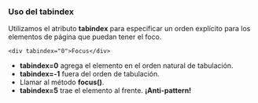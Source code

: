 ### Uso del tabindex

Utilizamos el atributo __tabindex__ para especificar un orden explícito para los elementos de página que puedan tener el foco.

```
<div tabindex="0">Focus</div>
```

* __tabindex=0__ agrega el elemento en el orden natural de tabulación.
* __tabindex=-1__ fuera del orden de tabulación.
* Llamar al método __focus()__.
* __tabindex=5__ trae el elemento al frente. __¡Anti-pattern!__